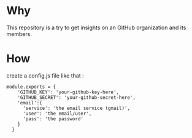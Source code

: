 # Why

This repository is a try to get insights on an GitHub organization and its members.

# How

create a config.js file like that : 
```
module.exports = {
    'GITHUB_KEY': 'your-github-key-here',
    'GITHUB_SECRET': 'your-github-secret-here',
    'email':{
      'service': 'the email service (gmail)',
      'user': 'the email/user',
      'pass': 'the password'
    }
  }
```